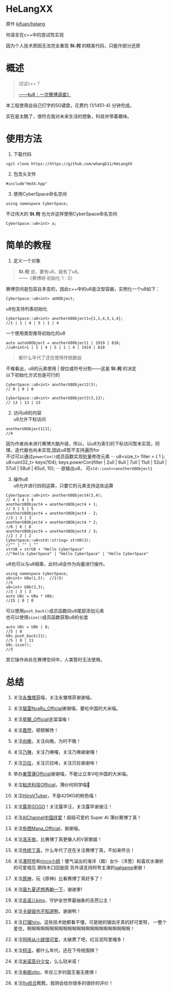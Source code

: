 # HeLangXX
原作 [kifuan/helang](https://github.com/kifuan/helang)  

何语言在c++中的尝试性实现  

因为个人技术原因无法完全重现 __St.何__ 的精美代码，只能作部分还原  

# 概述
> 试试c++？  
> 
> [——《u8：一次赛博调查》](https://cultist.huijiwiki.com/wiki/%E6%96%87%E7%AB%A0)  


本工程使用会自己打字的5G键盘，花费约 \(1/1*4*51-4\) 分钟完成。  

实在是太酷了，很符合我对未来生活的想象，科技并带着趣味。  

# 使用方法
1. 下载代码  
```
>git clone https://https://github.com/whangb11/HeLangXX
```

2. 包含头文件  
```
#include"HeXX.hpp"
```

3. 使用CyberSpace命名空间  
```
using namespace CyberSpace;
```  
不过伟大的 __St.何__ 也允许这样使用CyberSpace命名空间  
```
CyberSpace::u8<int> a;
```
# 简单的教程
1. 定义一个对象  
> __St.何__ 说，要有u8，就有了u8。  
> ——《赛博经·初始化 1 : 3》  

赛博空间是包容且多变的，因此c++中的u8是泛型容器，实例化一个u8如下：  

```
CyberSpace::u8<int> aU8Object;
```  

u8也支持列表初始化  

```
CyberSpace::u8<int> anotherU8Object1={1,1,4,5,1,4};
//1 | 1 | 4 | 5 | 1 | 4
```
一个使用类型推导初始化的u8
```
auto autoU8Object = anotherU8Object1 | 1919 | 810;
//u8<int>1 | 1 | 4 | 5 | 1 | 4 | 1919 | 810
```  
>都什么年代了还在使用传统数组

不难看出，u8的元素使用 | 按位或符号分割——这是 __St.何__ 的决定  
以下初始化方式也是可行的  

```
CyberSpace::u8<int> anotherU8Object2(3);
// 0 | 0 | 0 

CyberSpace::u8<int> anotherU8Object3(3,13);
// 13 | 13 | 13
```  

2. 访问u8的内容  
u8允许下标访问  
```
anotherU8Object1[3];
//4
```  
因为作者尚未进行赛博大脑升级，所以，以u8为索引的下标访问暂未实现，同理，迭代器也尚未实现,因此u8暂不支持遍历for  
不过可以通过`powerCon()`成员函数实现批量修改元素
···
u8<size_t> filler = { 1 };
u8<uint32_t> keys(104);
keys.powerCon(filler | 2ull | 6ull | 7ull | 11ull | 52ull | 57ull | 58ull | 65ull, 10);
···
欲输出u8， 可`std::cout<<anotherU8Object1`  

3. 操作u8  
u8允许进行四则运算，只要它的元素支持这些运算
```
CyberSpace::u8<int> anotherU8Object4(3,4);
// 4 | 4 | 4 
anotherU8Object4 = anotherU8Object4 + 1;
// 5 | 5 | 5
anotherU8Object4 = anotherU8Object4 - 2;
//3 | 3 | 3
anotherU8Object4 = anotherU8Object4 * 2;
//6 | 6 | 6
anotherU8Object4 = anotherU8Object4 / 3;
//2 | 2 | 2
CyberSpace::u8<std::string> strU8(3);
//"" | "" | "" 
strU8 = strU8 + "Hello CyberSpace"
//"Hello CyberSpace" | "Hello CyberSpace" | "Hello CyberSpace"
```
u8也可以与u8相乘，此时u8会作为向量进行操作。
```
using namespace CyberSpace;
u8<int> U8a(1,5);  //1!5!
//5
u8<int> U8b(3,3);
//3 | 3 | 3
auto U8c = U8a * U8b;
//15 | 0 | 0
```
可以使用`push_back()`成员函数向u8尾部添加元素  
也可以使用`size()`成员函数获取u8的长度  
```
auto U8c = U8b | 8;
//5 | 8
U8c.push_back(11);
//5 | 8 | 11
U8c.size();
//3
```
其它操作尚处在赛博空间中，人类暂时无法使用。
# 总结

1. 关注[永雏塔菲](https://space.bilibili.com/1265680561)喵，关注永雏塔菲谢谢喵。

2. 关注[猫雷NyaRu_Official](https://space.bilibili.com/697091119)谢谢喵，要吃中国的大米喵。

3. 关注[星瞳_Official](https://space.bilibili.com/401315430)送溜溜梅！

4. 关注[嘉然](https://space.bilibili.com/672328094)，顿顿解馋！ 

5. 关注[向晚](https://space.bilibili.com/672346917)，关注向晚，为时不晚！ 

6. 关注[乃琳](https://space.bilibili.com/672342685)，关注乃琳嘎，关注乃琳谢谢嘎！

7. 关注[贝拉](https://space.bilibili.com/672353429)，关注贝拉哞，关注贝拉谢谢哞！

8. 举办[東雪蓮Official](https://space.bilibili.com/1437582453/)谢谢喵，不能让立本V吃中国的大米喵。

9. 关注[粘连科技Official](https://space.bilibili.com/248582596)，薄纱何同学喵🥰

10. 关注[HiiroVTuber](https://space.bilibili.com/508963009)，不是425KG的粉色喵！

11. 关注[露早GOGO](https://space.bilibili.com/1669777785/)！关注露早汪，关注露早谢谢汪！

12. 关注[AIChannel中国绊爱](https://space.bilibili.com/484322035)！超级可爱的 Super AI 薄纱赛博丁真！

13. 关注[有栖Mana_Official](https://space.bilibili.com/3149619)，谢谢喵。

14. 关注[洛天依](https://space.bilibili.com/36081646)，比赛博丁真更像人的V家歌姬！

15. 关注[传统丁真](https://space.bilibili.com/1463028352)，什么年代了还在关注赛博丁真，不如来怀古！

16. 关注[凑阿夸](https://space.bilibili.com/375504219)和[rinco小姐](https://www.nicovideo.jp/user/45194653
)！傻气溢出的海洋（屑）女仆（洋葱）和喜欢水濑祈的可爱唱见 期待木口回旋捏 另外请支持阿夸主演的[galgame](https://shop.hololivepro.com/products/aquarium_hololive_official_edition)谢谢！

17. 关注[原神](https://space.bilibili.com/401742377)，玩《原神》比看赛博丁真好多了！

18. 关注[唐九夏还想再躺一下](https://space.bilibili.com/1219196749)，谢谢爹!

19. 关注[吉诺儿kino](https://space.bilibili.com/1383815813)，守护全世界最抽象的吉芭公主！

20. 关注[卡缇娅也不知道鸭](https://space.bilibili.com/1011797664)，谢谢鸭！

21. 关注[灯瑠hiru](https://space.bilibili.com/1848290057)，这些技术她都看不懂，可是她的锯齿牙真的好可爱呀，
一整个爱住，啊啊啊啊啊啊啊啊啊啊啊啊啊啊啊啊啊啊啊啊啊啊啊！

22. 关注[阿梓从小就很可爱](https://space.bilibili.com/7706705)，太破费了吧，红豆泥阿里嘎多！

23. 关注[柯洁](https://space.bilibili.com/525952604)，都什么年代，还在下传统围棋？

24. 关注[米诺高分少女](https://space.bilibili.com/1778026586)，么么哒米诺！

25. 关注[电棍otto](https://space.bilibili.com/628845081)，年仅三岁的国王毫无畏惧！

26. 关注[fly组合](https://space.bilibili.com/22720137)靴靴，我阴会给你很多的很好的评价！
